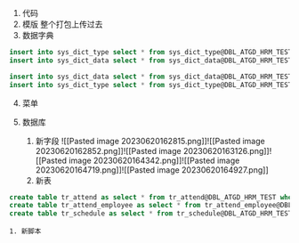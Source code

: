 1. 代码
2. 模版
	整个打包上传过去
3. 数据字典
```sql
insert into sys_dict_type select * from sys_dict_type@DBL_ATGD_HRM_TEST where dict_type in('NO_ABNORMAL_ATTENDANCE_EMAIL','EMPLOYEE_STATUS','FAMILY_RELATIONS','PAY_SLIP_COMPANY_CONTRIBUTION');
insert into sys_dict_data select * from sys_dict_data@DBL_ATGD_HRM_TEST where dict_type in('NO_ABNORMAL_ATTENDANCE_EMAIL','EMPLOYEE_STATUS','FAMILY_RELATIONS','PAY_SLIP_COMPANY_CONTRIBUTION');

insert into sys_dict_data select * from sys_dict_data@DBL_ATGD_HRM_TEST where dict_type in('EE_GROUP_SORT');
insert into sys_dict_type select * from sys_dict_type@DBL_ATGD_HRM_TEST where dict_type in('EE_GROUP_SORT');
```
4. 菜单

5. 数据库
	1. 新字段
	![[Pasted image 20230620162815.png]]![[Pasted image 20230620162852.png]]![[Pasted image 20230620163126.png]]![[Pasted image 20230620164342.png]]![[Pasted image 20230620164719.png]]![[Pasted image 20230620164927.png]]
	3. 新表
```sql
create table tr_attend as select * from tr_attend@DBL_ATGD_HRM_TEST where 1=2;
create table tr_attend_employee as select * from tr_attend_employee@DBL_ATGD_HRM_TEST where 1=2;
create table tr_schedule as select * from tr_schedule@DBL_ATGD_HRM_TEST where 1=2;
```
	1. 新脚本

